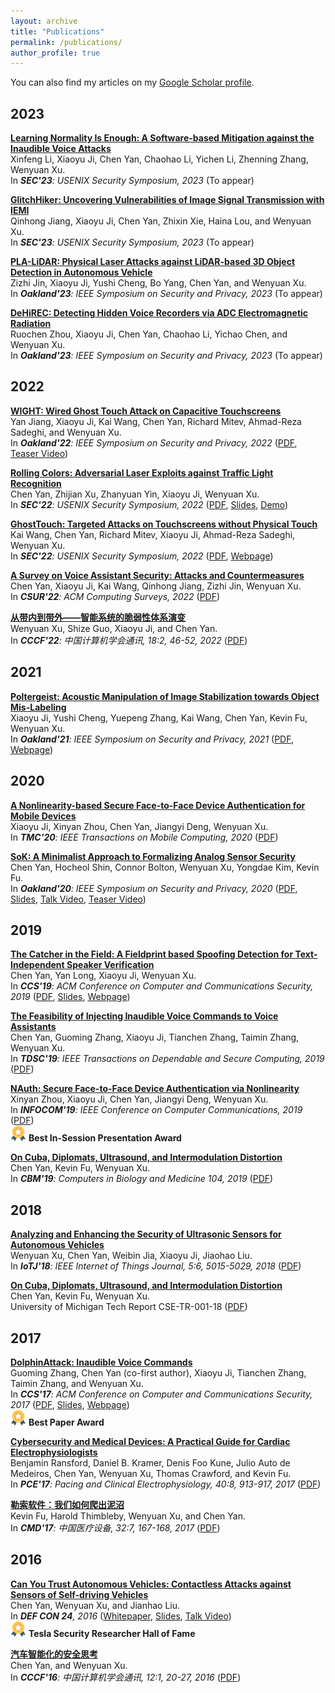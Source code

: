 ```yaml
---
layout: archive
title: "Publications"
permalink: /publications/
author_profile: true
---
```


You can also find my articles on my [Google Scholar profile](https://scholar.google.com/citations?user=qhaLpw8AAAAJ&hl=en&oi=sra).


## 2023

[**Learning Normality Is Enough: A Software-based Mitigation against the Inaudible Voice Attacks**]()  
Xinfeng Li, Xiaoyu Ji, Chen Yan, Chaohao Li, Yichen Li, Zhenning Zhang, Wenyuan Xu.  
In *__SEC'23__: USENIX Security Symposium, 2023* (To appear)  

[**GlitchHiker: Uncovering Vulnerabilities of Image Signal Transmission with IEMI**]()  
Qinhong Jiang, Xiaoyu Ji, Chen Yan, Zhixin Xie, Haina Lou, and Wenyuan Xu.  
In *__SEC'23__: USENIX Security Symposium, 2023* (To appear)  

[**PLA-LiDAR: Physical Laser Attacks against LiDAR-based 3D Object Detection in Autonomous Vehicle**]()  
Zizhi Jin, Xiaoyu Ji, Yushi Cheng, Bo Yang, Chen Yan, and Wenyuan Xu.  
In *__Oakland'23__: IEEE Symposium on Security and Privacy, 2023* (To appear)  

[**DeHiREC: Detecting Hidden Voice Recorders via ADC Electromagnetic Radiation**]()  
Ruochen Zhou, Xiaoyu Ji, Chen Yan, Chaohao Li, Yichao Chen, and Wenyuan Xu.  
In *__Oakland'23__: IEEE Symposium on Security and Privacy, 2023* (To appear)  


## 2022

[**WIGHT: Wired Ghost Touch Attack on Capacitive Touchscreens**](https://www.computer.org/csdl/proceedings-article/sp/2022/131600b537/1CIO7Ic5kR2)  
Yan Jiang, Xiaoyu Ji, Kai Wang, Chen Yan, Richard Mitev, Ahmad-Reza Sadeghi, and Wenyuan Xu.  
In ***Oakland'22**: IEEE Symposium on Security and Privacy, 2022* ([PDF](/files/articles/22Oakland-WIGHT.pdf), [Teaser Video](https://www.youtube.com/watch?v=cH51yFJe4NE))

[**Rolling Colors: Adversarial Laser Exploits against Traffic Light Recognition**](https://www.usenix.org/conference/usenixsecurity22/presentation/yan)  
Chen Yan, Zhijian Xu, Zhanyuan Yin, Xiaoyu Ji, Wenyuan Xu.  
In ***SEC'22**: USENIX Security Symposium, 2022* ([PDF](/files/articles/22SEC-RollingColors.pdf), [Slides](/files/slides/22SEC-RollingColors-slides.pdf), [Demo](https://sites.google.com/view/rollingcolors))

[**GhostTouch: Targeted Attacks on Touchscreens without Physical Touch**](https://www.usenix.org/conference/usenixsecurity22/presentation/wang-kai)  
Kai Wang, Chen Yan, Richard Mitev, Xiaoyu Ji, Ahmad-Reza Sadeghi, Wenyuan Xu.  
In ***SEC'22**: USENIX Security Symposium, 2022* ([PDF](/files/articles/22SEC-GhostTouch.pdf), [Webpage](https://github.com/USSLab/GhostTouch))

[**A Survey on Voice Assistant Security: Attacks and Countermeasures**](https://dl.acm.org/doi/abs/10.1145/3527153)  
Chen Yan, Xiaoyu Ji, Kai Wang, Qinhong Jiang, Zizhi Jin, Wenyuan Xu.  
In ***CSUR'22**: ACM Computing Surveys, 2022* ([PDF](/files/articles/22CSUR-Survey.pdf))

[**从带内到带外——智能系统的脆弱性体系演变**](https://dl.ccf.org.cn/article/articleDetail.html?type=xhtx_thesis&_ack=1&id=5832307321538560)   
Wenyuan Xu, Shize Guo, Xiaoyu Ji, and Chen Yan.  
In ***CCCF'22**: 中国计算机学会通讯, 18:2, 46-52, 2022* ([PDF](/files/articles/22CCCF-out-of-band.pdf))


## 2021

[**Poltergeist: Acoustic Manipulation of Image Stabilization towards Object Mis-Labeling**](https://www.computer.org/csdl/proceedings-article/sp/2021/893400b573/1t0x9rMmOze)  
Xiaoyu Ji, Yushi Cheng, Yuepeng Zhang, Kai Wang, Chen Yan, Kevin Fu, Wenyuan Xu.   
In ***Oakland'21**: IEEE Symposium on Security and Privacy, 2021* ([PDF](/files/articles/21Oakland-Poltergeist.pdf), [Webpage](https://github.com/USSLab/PoltergeistAttack))


## 2020

[**A Nonlinearity-based Secure Face-to-Face Device Authentication for Mobile Devices**](https://ieeexplore.ieee.org/document/9200789)  
Xiaoyu Ji, Xinyan Zhou, Chen Yan, Jiangyi Deng, Wenyuan Xu.   
In ***TMC'20**: IEEE Transactions on Mobile Computing, 2020* ([PDF](/files/articles/20TMC-Nonlinearity.pdf))

[**SoK: A Minimalist Approach to Formalizing Analog Sensor Security**](https://ieeexplore.ieee.org/document/9152711)   
Chen Yan, Hocheol Shin, Connor Bolton, Wenyuan Xu, Yongdae Kim, Kevin Fu.   
In ***Oakland'20**: IEEE Symposium on Security and Privacy, 2020* ([PDF](/files/articles/20Oakland-SoK.pdf), [Slides](/files/slides/20Oakland-SoK-slides.pdf), [Talk Video](https://www.youtube.com/watch?v=LSw4OfFQQuo), [Teaser Video](https://www.youtube.com/watch?v=eZh1Y3apkeg))

## 2019

[**The Catcher in the Field: A Fieldprint based Spoofing Detection for Text-Independent Speaker Verification**](https://dl.acm.org/doi/10.1145/3319535.3354248)  
Chen Yan, Yan Long, Xiaoyu Ji, Wenyuan Xu.   
In ***CCS'19**: ACM Conference on Computer and Communications Security, 2019* ([PDF](/files/articles/19CCS-Cafield.pdf), [Slides](/files/slides/19CCS-Cafield-slides.pdf), [Webpage](https://github.com/USSLab/CaField))

[**The Feasibility of Injecting Inaudible Voice Commands to Voice Assistants**](https://ieeexplore.ieee.org/document/8669818)  
Chen Yan, Guoming Zhang, Xiaoyu Ji, Tianchen Zhang, Taimin Zhang, Wenyuan Xu.   
In ***TDSC'19**: IEEE Transactions on Dependable and Secure Computing, 2019* ([PDF](/files/articles/19TDSC-DolphinAttack.pdf))

[**NAuth: Secure Face-to-Face Device Authentication via Nonlinearity**](https://ieeexplore.ieee.org/abstract/document/8737572/)  
Xinyan Zhou, Xiaoyu Ji, Chen Yan, Jiangyi Deng, Wenyuan Xu.  
In *__INFOCOM'19__: IEEE Conference on Computer Communications, 2019* ([PDF](/files/articles/19INFOCOM-NAuth.pdf))   
<img src="/images/award1.png" width="25"> **Best In-Session Presentation Award**

[**On Cuba, Diplomats, Ultrasound, and Intermodulation Distortion**](https://www.sciencedirect.com/science/article/pii/S0010482518303743)  
Chen Yan, Kevin Fu, Wenyuan Xu.   
In ***CBM'19**: Computers in Biology and Medicine 104, 2019* ([PDF](/files/articles/19CBM-Cuba.pdf))

## 2018

[**Analyzing and Enhancing the Security of Ultrasonic Sensors for Autonomous Vehicles**](https://ieeexplore.ieee.org/document/8451864)   
Wenyuan Xu, Chen Yan, Weibin Jia, Xiaoyu Ji, Jiaohao Liu.  
In ***IoTJ'18**: IEEE Internet of Things Journal, 5:6, 5015-5029, 2018* ([PDF](/files/articles/18IoTJ-Ultrasonic.pdf))   

[**On Cuba, Diplomats, Ultrasound, and Intermodulation Distortion**]()    
Chen Yan, Kevin Fu, Wenyuan Xu.     
University of Michigan Tech Report CSE-TR-001-18 ([PDF](https://spqrlab1.github.io/papers/YanFuXu-Cuba-CSE-TR-001-18.pdf))

## 2017

[**DolphinAttack: Inaudible Voice Commands**](https://dl.acm.org/doi/10.1145/3133956.3134052)   
Guoming Zhang, Chen Yan (co-first author), Xiaoyu Ji, Tianchen Zhang, Taimin Zhang, and Wenyuan Xu.  
In *__CCS'17__: ACM Conference on Computer and Communications Security, 2017* ([PDF](/files/articles/17CCS-DolphinAttack.pdf), [Slides](/files/slides/17CCS-DolphinAttack-slides.pdf), [Webpage](https://github.com/USSLab/DolphinAttack))   
<img src="/images/award1.png" width="25"> **Best Paper Award**

[**Cybersecurity and Medical Devices: A Practical Guide for Cardiac Electrophysiologists**](https://onlinelibrary.wiley.com/doi/10.1111/pace.13102)  
Benjamin Ransford, Daniel B. Kramer, Denis Foo Kune, Julio Auto de Medeiros, Chen Yan, Wenyuan Xu, Thomas Crawford, and Kevin Fu.   
In ***PCE'17**: Pacing and Clinical Electrophysiology, 40:8, 913-917, 2017* ([PDF](/files/articles/17PCE-medical.pdf))  

[**勒索软件：我们如何爬出泥沼**](https://www.cnki.com.cn/Article/CJFDTotal-YLSX201707051.htm)  
Kevin Fu, Harold Thimbleby, Wenyuan Xu, and Chen Yan.   
In ***CMD'17**: 中国医疗设备, 32:7, 167-168, 2017* ([PDF](/files/articles/17CMD-ransomware.pdf))  

## 2016

[**Can You Trust Autonomous Vehicles: Contactless Attacks against Sensors of Self-driving Vehicles**](https://defcon.org/html/defcon-24/dc-24-index.html)  
Chen Yan, Wenyuan Xu, and Jianhao Liu.   
In *__DEF CON 24__, 2016* ([Whitepaper](/files/articles/16DEFCON-Sensor.pdf), [Slides](/files/slides/16DEFCON-sensor-slides.pdf), [Talk Video](https://www.youtube.com/watch?v=orWqKWvIW_0))  
<img src="/images/award1.png" width="25"> **Tesla Security Researcher Hall of Fame**

[**汽车智能化的安全思考**](https://d.wanfangdata.com.cn/periodical/zgjsjxhtx201601005)   
Chen Yan, and Wenyuan Xu.   
In ***CCCF'16**: 中国计算机学会通讯, 12:1, 20-27, 2016* ([PDF](/files/articles/16CCCF-vehicle.pdf))


 